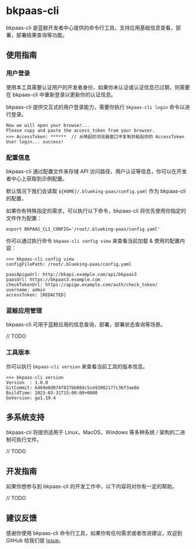 # bkpaas-cli

bkpaas-cli 是蓝鲸开发者中心提供的命令行工具，支持应用基础信息查看，部署，部署结果查询等功能。

## 使用指南

### 用户登录

使用本工具需要认证用户的开发者身份，如果你未认证或认证信息已过期，则需要在 bkpaas-cli 中重新登录以更新你的认证信息。

bkpaas-cli 提供交互式的用户登录能力，需要你执行 `bkpaas-cli login` 命令以进行登录。

```shell
Now we will open your browser...
Please copy and paste the access_token from your browser.
>>> AccessToken: ******  // 从唤起的浏览器窗口中复制并粘贴你的 AccessToken
User login... success!
```

### 配置信息

bkpaas-cli 通过配置文件来存储 API 访问路径，用户认证等信息，你可以在开发者中心上获取到示例配置。

默认情况下我们会读取 `${HOME}/.blueking-paas/config.yaml` 作为 bkpaas-cli 的配置，

如果你有特殊指定的需求，可以执行以下命令，bkpaas-cli 将优先使用你指定的文件作为配置：

```shell
export BKPAAS_CLI_CONFIG='/root/.blueking-paas/config.yaml'
```

你可以通过执行命令 `bkpaas-cli config view` 来查看当前加载 & 使用的配置内容：

```shell
>>> bkpaas-cli config view
configFilePath: /root/.blueking-paas/config.yaml

paasApigwUrl: http://bkapi.example.com/api/bkpaas3
paasUrl: https://bkpaas3.example.com
checkTokenUrl: https://apigw.example.com/auth/check_token/
username: admin
accessToken: [REDACTED]
```

### 蓝鲸应用管理

bkpaas-cli 可用于蓝鲸应用的信息查询，部署，部署状态查询等场景。

// TODO

### 工具版本

你可以执行 `bkpaas-cli version` 来查看当前工具的版本信息。

```shell
>>> bkpaas-cli version
Version  : 1.0.0
GitCommit: 6469e0d074f027bb08dc5ce93002177c36f3ae8e
BuildTime: 2023-03-31T15:00:00+0800
GoVersion: go1.19.4
```

## 多系统支持

bkpaas-cli 将提供适用于 Linux，MacOS，Windows 等多种系统 / 架构的二进制可执行文件。

// TODO

## 开发指南

如果你想参与到 bkpaas-cli 的开发工作中，以下内容将对你有一定的帮助。

// TODO

## 建议反馈

感谢你使用 bkpaas-cli 命令行工具，如果你有任何需求或者改进建议，欢迎到 GitHub 给我们提 [Issue](https://github.com/TencentBlueKing/blueking-paas/issues)。

